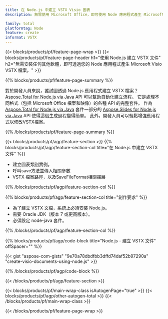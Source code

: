 ```yaml
---
title: 在 Node.js 中建立 VSTX Visio 圖表
description: 無需使用 Microsoft Office，即可使用 Node 應用程式產生 Microsoft Visio VSTX 圖表。  

family: total
platformtag: Node
feature: create
informat: VSTX
---
```

{{< blocks/products/pf/feature-page-wrap >}}
{{< blocks/products/pf/feature-page-header h1="使用 Node.js 建立 VSTX 文件" h2="無需安裝任何其他軟體，即可透過您的 Node 應用程式產生 Microsoft Visio VSTX 檔案。" >}}

{{% blocks/products/pf/feature-page-summary %}}

對於開發人員來說，誰試圖透過 Node.js 應用程式建立 VSTX 檔案？  [Aspose.Total for Node.js via Java](https://products.aspose.com/total/zh-hant/nodejs-java/) API 可以幫助自動化建立流程。  它是處理不同格式（包括 Microsoft Office 檔案和映像）的各種 API 的完整套件。  作為 [Aspose.Total for Node.js via Java](https://products.aspose.com/total/zh-hant/nodejs-java/) 套件一部分的 [Aspose.Slides for Node.js via Java](https://products.aspose.com/slides/zh-hant/nodejs-java/) API 使得這個生成過程變得簡單。  此外，開發人員可以輕鬆增強應用程式以修改VSTX檔案。  

{{% /blocks/products/pf/feature-page-summary %}}

{{< blocks/products/pf/agp/feature-section >}}
{{% blocks/products/pf/agp/feature-section-col title="在 Node.js 中建立 VSTX 文件" %}}

- 建立圖表類別實例。
- 呼叫save方法並傳入相關參數
- VSTX 檔案路徑，以及SaveFileFormat相關擴展

{{% /blocks/products/pf/agp/feature-section-col %}}

{{% blocks/products/pf/agp/feature-section-col title="創作要求" %}}

- 為了建立 VSTX 文檔，系統上必須安裝 Node.js。
- 需要 Oracle JDK（版本 7 或更高版本）。
- 必須設定 node-java 套件。

{{% /blocks/products/pf/agp/feature-section-col %}}

{{% blocks/products/pf/agp/code-block title="Node.js - 建立 VSTX 文件" offSpacer="" %}}

{{< gist "aspose-com-gists" "9e70a78dbdfbb3dffd74daf52b97290a" "create-visio-documents-using-node.js" >}}

{{% /blocks/products/pf/agp/code-block %}}

{{< /blocks/products/pf/agp/feature-section >}}

{{< blocks/products/pf/main-wrap-class isAutogenPage="true" >}}
{{< blocks/products/pf/agp/other-autogen-total >}}
{{< /blocks/products/pf/main-wrap-class >}}

{{< /blocks/products/pf/feature-page-wrap >}}